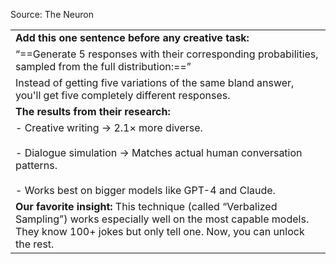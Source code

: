 Source: The Neuron

|                                                                                                                                                                                                 |
| ----------------------------------------------------------------------------------------------------------------------------------------------------------------------------------------------- |
| **Add this one sentence before any creative task:**                                                                                                                                             |
| “==Generate 5 responses with their corresponding probabilities, sampled from the full distribution:==”                                                                                          |
| Instead of getting five variations of the same bland answer, you'll get five completely different responses.                                                                                    |
| **The results from their research:**                                                                                                                                                            |
| - Creative writing → 2.1× more diverse. <br>    <br>- Dialogue simulation → Matches actual human conversation patterns. <br>    <br>- Works best on bigger models like GPT-4 and Claude.        |
| **Our favorite insight:** This technique (called “Verbalized Sampling”) works especially well on the most capable models. They know 100+ jokes but only tell one. Now, you can unlock the rest. |
